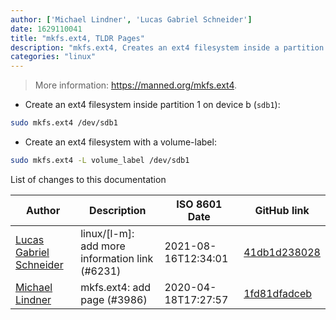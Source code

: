```yaml
---
author: ['Michael Lindner', 'Lucas Gabriel Schneider']
date: 1629110041
title: "mkfs.ext4, TLDR Pages"
description: "mkfs.ext4, Creates an ext4 filesystem inside a partition."
categories: "linux"
---
```

> More information: <https://manned.org/mkfs.ext4>.

- Create an ext4 filesystem inside partition 1 on device b (`sdb1`):

```bash
sudo mkfs.ext4 /dev/sdb1
```

- Create an ext4 filesystem with a volume-label:

```bash
sudo mkfs.ext4 -L volume_label /dev/sdb1
```
List of changes to this documentation


Author | Description | ISO 8601 Date | GitHub link
------|-----|-----|-----
[Lucas Gabriel Schneider](mailto:casdpa@gmail.com) | linux/[l-m]: add more information link (#6231) | 2021-08-16T12:34:01 | [41db1d238028](https://github.com/tldr-pages/tldr/commit/41db1d2380286234a89aaa2131d8e1d1c531b850)
[Michael Lindner](mailto:3502223+MikeLindner@users.noreply.github.com) | mkfs.ext4: add page (#3986) | 2020-04-18T17:27:57 | [1fd81dfadceb](https://github.com/tldr-pages/tldr/commit/1fd81dfadceb0aee34635c0eeaec9f84b52d4c62)

